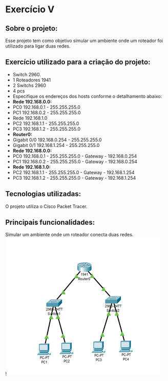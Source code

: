# Exercício V
## Sobre o projeto:
Esse projeto tem como objetivo simular um ambiente onde um roteador foi utilizado para ligar duas redes. 
## Exercício utilizado para a criação do projeto:
+ Switch 2960.
+ 1 Roteadores 1941
+ 2 Switchs 2960
+ 4 pcs 
+ Especifique os endereços dos hosts conforme o detalhamento abaixo:
+ **Rede 192.168.0.0:**
+ PC0 192.168.0.1 - 255.255.255.0
+ PC1 192.168.0.2 - 255.255.255.0
+ Rede 192.168.1.0
+ PC2 192.168.1.1 - 255.255.255.0
+ PC3 192.168.1.2 - 255.255.255.0
+ **Router0:**
+ Gigabit 0/0 192.168.0.254 - 255.255.255.0
+ Gigabit 0/1 192.168.1.254 - 255.255.255.0
+ **Rede 192.168.0.0:**
+ PC0 192.168.0.1 - 255.255.255.0 - Gateway - 192.168.0.254
+ PC1 192.168.0.2 - 255.255.255.0 - Gateway - 192.168.0.254
+ **Rede 192.168.1.0:**
+ PC2 192.168.1.1 - 255.255.255.0 - Gateway - 192.168.1.254
+ PC3 192.168.1.2 - 255.255.255.0 - Gateway - 192.168.1.254
## Tecnologias utilizadas:
O projeto utiliza o Cisco Packet Tracer. 

## Principais funcionalidades:
Simular um ambiente onde um roteador conecta duas redes. \
!![alt text](image.png)


